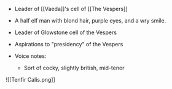 - Leader of [[Vaeda]]'s cell of [[The Vespers]]
- A half elf man with blond hair, purple eyes, and a wry smile.
- Leader of Glowstone cell of the Vespers 
- Aspirations to "presidency" of the Vespers

 - Voice notes: 
	 - Sort of cocky, slightly british, mid-tenor
	 

![[Tenfir Calis.png]]